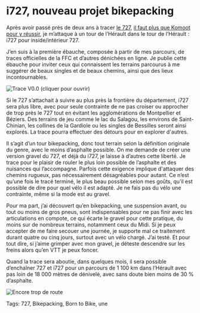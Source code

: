 # i727, nouveau projet bikepacking

Après avoir passé près de deux ans à tracer [le 727](https://tcrouzet.com/727tour/), [il faut plus que Komoot pour y réussir](https://tcrouzet.com/2021/05/27/gaffe-komoot-est-bugue/), je m’attaque à un tour de l’Hérault dans le tour de l’Hérault : i727 pour inside/intérieur 727.<span id="more-59621"></span>

J’en suis à la première ébauche, composée à partir de mes parcours, de traces officielles de la FFC et d’autres dénichées en ligne. Je publie cette ébauche pour inviter ceux qui connaissent les terrains parcourus à me suggérer de beaux singles et de beaux chemins, ainsi que des lieux incontournables.

![Trace V0.0 (cliquer pour ouvrir)](https://tcrouzet.comhttps://tcrouzet.com/images_tc/2021/06/cartei727.jpg)

Si le 727 s’attachait à suivre au plus près la frontière du département, i727 sera plus libre, avec pour seule contrainte de ne pas croiser ou approcher de trop près le 727 tout en évitant les agglomérations de Montpellier et Béziers. Des terrains de jeu comme le lac du Salagou, les environs de Saint-Chinian, les collines de la Gardiole ou les singles de Bessilles seront ainsi explorés. La trace pourra effectuer des détours pour en explorer d'autres.

Il s’agit d’un tour bikepacking, donc tout terrain selon la définition originale du genre, avec le moins d’asphalte possible. On me demande de créer une version gravel du 727, et déjà du i727, je laisse à d’autres cette liberté. Je trace pour le plaisir de rouler le plus loin possible de l’asphalte et des nuisances qui l’accompagne. Parfois cette exigence implique d'attaquer des chemins rugueux, pas nécessairement désagréables pour autant. Ce n’est qu’une fois le tracé terminé, le plus beau possible selon mes goûts, qu’il est possible de dire pour quel vélo il est adapté. Je ne fais pas du vélo une contrainte, même si la mode est au gravel.

Pour ma part, j’ai découvert qu’en bikepacking, une suspension avant, ou tout ou moins de gros pneus, sont indispensables pour ne pas finir avec les articulations en compote, ce qui écarte le gravel pour cette pratique, du moins sur de nombreux terrains, notamment ceux du Midi. Si je peux accepter de me faire secouer une journée, je supporte mal ce traitement durant quatre ou cinq jours, surtout avec un vélo chargé. J’ai testé. Et pour tout dire, si j’aime grimper avec mon gravel, je déteste descendre sur les freins alors qu’en VTT je peux foncer.

Quand la trace sera aboutie, dans quelques mois, il sera possible d’enchaîner 727 et i727 pour un parcours de 1 100 km dans l’Hérault avec pas loin de 18 000 mètres de dénivelé, avec sans doute bien moins de 30 % d’asphalte.

![Encore trop de route](https://tcrouzet.comhttps://tcrouzet.com/images_tc/2021/06/stati727.png)



Tags: 727, Bikepacking, Born to Bike, une